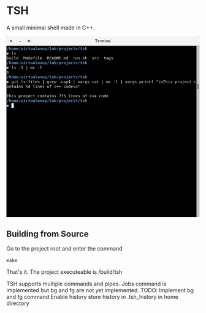 # TSH

A small minimal shell made in C++.

![TSH](/github/screenshot.png?raw=true "TSH in action")

## Building from Source
Go to the project root and enter the command

    make

That's it. The project executeable is /build/tsh

TSH supports multiple commands and pipes. Jobs command is implemented but bg and fg are not yet implemented.
TODO:
    Implement bg and fg command
    Enable history
    store history in .tsh_history in home directory

